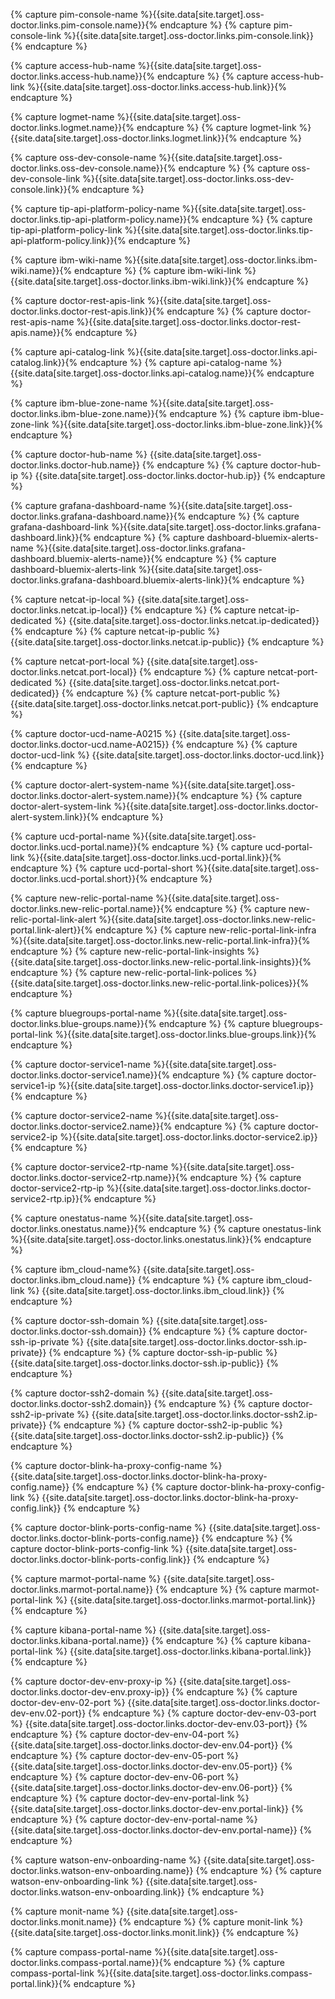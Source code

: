 {% capture pim-console-name %}{{site.data[site.target].oss-doctor.links.pim-console.name}}{% endcapture %}
{% capture pim-console-link %}{{site.data[site.target].oss-doctor.links.pim-console.link}}{% endcapture %}

{% capture access-hub-name %}{{site.data[site.target].oss-doctor.links.access-hub.name}}{% endcapture %}
{% capture access-hub-link %}{{site.data[site.target].oss-doctor.links.access-hub.link}}{% endcapture %}

{% capture logmet-name %}{{site.data[site.target].oss-doctor.links.logmet.name}}{% endcapture %}
{% capture logmet-link %}{{site.data[site.target].oss-doctor.links.logmet.link}}{% endcapture %}

{% capture oss-dev-console-name %}{{site.data[site.target].oss-doctor.links.oss-dev-console.name}}{% endcapture %}
{% capture oss-dev-console-link %}{{site.data[site.target].oss-doctor.links.oss-dev-console.link}}{% endcapture %}

{% capture tip-api-platform-policy-name %}{{site.data[site.target].oss-doctor.links.tip-api-platform-policy.name}}{% endcapture %}
{% capture tip-api-platform-policy-link %}{{site.data[site.target].oss-doctor.links.tip-api-platform-policy.link}}{% endcapture %}

{% capture ibm-wiki-name %}{{site.data[site.target].oss-doctor.links.ibm-wiki.name}}{% endcapture %}
{% capture ibm-wiki-link %}{{site.data[site.target].oss-doctor.links.ibm-wiki.link}}{% endcapture %}

{% capture doctor-rest-apis-link %}{{site.data[site.target].oss-doctor.links.doctor-rest-apis.link}}{% endcapture %}
{% capture doctor-rest-apis-name %}{{site.data[site.target].oss-doctor.links.doctor-rest-apis.name}}{% endcapture %}

{% capture api-catalog-link %}{{site.data[site.target].oss-doctor.links.api-catalog.link}}{% endcapture %}
{% capture api-catalog-name %}{{site.data[site.target].oss-doctor.links.api-catalog.name}}{% endcapture %}

{% capture ibm-blue-zone-name %}{{site.data[site.target].oss-doctor.links.ibm-blue-zone.name}}{% endcapture %}
{% capture ibm-blue-zone-link %}{{site.data[site.target].oss-doctor.links.ibm-blue-zone.link}}{% endcapture %}

{% capture doctor-hub-name %} {{site.data[site.target].oss-doctor.links.doctor-hub.name}} {% endcapture %}
{% capture doctor-hub-ip %} {{site.data[site.target].oss-doctor.links.doctor-hub.ip}} {% endcapture %}

{% capture grafana-dashboard-name %}{{site.data[site.target].oss-doctor.links.grafana-dashboard.name}}{% endcapture %}
{% capture grafana-dashboard-link %}{{site.data[site.target].oss-doctor.links.grafana-dashboard.link}}{% endcapture %}
{% capture dashboard-bluemix-alerts-name %}{{site.data[site.target].oss-doctor.links.grafana-dashboard.bluemix-alerts-name}}{% endcapture %}
{% capture dashboard-bluemix-alerts-link %}{{site.data[site.target].oss-doctor.links.grafana-dashboard.bluemix-alerts-link}}{% endcapture %}

{% capture netcat-ip-local %} {{site.data[site.target].oss-doctor.links.netcat.ip-local}} {% endcapture %}
{% capture netcat-ip-dedicated %} {{site.data[site.target].oss-doctor.links.netcat.ip-dedicated}} {% endcapture %}
{% capture netcat-ip-public %} {{site.data[site.target].oss-doctor.links.netcat.ip-public}} {% endcapture %}

{% capture netcat-port-local %} {{site.data[site.target].oss-doctor.links.netcat.port-local}} {% endcapture %}
{% capture netcat-port-dedicated %} {{site.data[site.target].oss-doctor.links.netcat.port-dedicated}} {% endcapture %}
{% capture netcat-port-public %}{{site.data[site.target].oss-doctor.links.netcat.port-public}} {% endcapture %}

{% capture doctor-ucd-name-A0215 %} {{site.data[site.target].oss-doctor.links.doctor-ucd.name-A0215}} {% endcapture %}
{% capture doctor-ucd-link %} {{site.data[site.target].oss-doctor.links.doctor-ucd.link}} {% endcapture %}

{% capture doctor-alert-system-name %}{{site.data[site.target].oss-doctor.links.doctor-alert-system.name}}{% endcapture %}
{% capture doctor-alert-system-link %}{{site.data[site.target].oss-doctor.links.doctor-alert-system.link}}{% endcapture %}

{% capture ucd-portal-name %}{{site.data[site.target].oss-doctor.links.ucd-portal.name}}{% endcapture %}
{% capture ucd-portal-link %}{{site.data[site.target].oss-doctor.links.ucd-portal.link}}{% endcapture %}
{% capture ucd-portal-short %}{{site.data[site.target].oss-doctor.links.ucd-portal.short}}{% endcapture %}

{% capture new-relic-portal-name %}{{site.data[site.target].oss-doctor.links.new-relic-portal.name}}{% endcapture %}
{% capture new-relic-portal-link-alert %}{{site.data[site.target].oss-doctor.links.new-relic-portal.link-alert}}{% endcapture %}
{% capture new-relic-portal-link-infra %}{{site.data[site.target].oss-doctor.links.new-relic-portal.link-infra}}{% endcapture %}
{% capture new-relic-portal-link-insights %}{{site.data[site.target].oss-doctor.links.new-relic-portal.link-insights}}{% endcapture %}
{% capture new-relic-portal-link-polices %}{{site.data[site.target].oss-doctor.links.new-relic-portal.link-polices}}{% endcapture %}

{% capture bluegroups-portal-name %}{{site.data[site.target].oss-doctor.links.blue-groups.name}}{% endcapture %}
{% capture bluegroups-portal-link %}{{site.data[site.target].oss-doctor.links.blue-groups.link}}{% endcapture %}

{% capture doctor-service1-name %}{{site.data[site.target].oss-doctor.links.doctor-service1.name}}{% endcapture %}
{% capture doctor-service1-ip %}{{site.data[site.target].oss-doctor.links.doctor-service1.ip}}{% endcapture %}

{% capture doctor-service2-name %}{{site.data[site.target].oss-doctor.links.doctor-service2.name}}{% endcapture %}
{% capture doctor-service2-ip %}{{site.data[site.target].oss-doctor.links.doctor-service2.ip}}{% endcapture %}

{% capture doctor-service2-rtp-name %}{{site.data[site.target].oss-doctor.links.doctor-service2-rtp.name}}{% endcapture %}
{% capture doctor-service2-rtp-ip %}{{site.data[site.target].oss-doctor.links.doctor-service2-rtp.ip}}{% endcapture %}

{% capture onestatus-name %}{{site.data[site.target].oss-doctor.links.onestatus.name}}{% endcapture %}
{% capture onestatus-link %}{{site.data[site.target].oss-doctor.links.onestatus.link}}{% endcapture %}

{% capture ibm_cloud-name%} {{site.data[site.target].oss-doctor.links.ibm_cloud.name}} {% endcapture %}
{% capture ibm_cloud-link %} {{site.data[site.target].oss-doctor.links.ibm_cloud.link}} {% endcapture %}

{% capture doctor-ssh-domain %} {{site.data[site.target].oss-doctor.links.doctor-ssh.domain}} {% endcapture %}
{% capture doctor-ssh-ip-private %} {{site.data[site.target].oss-doctor.links.doctor-ssh.ip-private}} {% endcapture %}
{% capture doctor-ssh-ip-public %} {{site.data[site.target].oss-doctor.links.doctor-ssh.ip-public}} {% endcapture %}

{% capture doctor-ssh2-domain %} {{site.data[site.target].oss-doctor.links.doctor-ssh2.domain}} {% endcapture %}
{% capture doctor-ssh2-ip-private %} {{site.data[site.target].oss-doctor.links.doctor-ssh2.ip-private}} {% endcapture %}
{% capture doctor-ssh2-ip-public %} {{site.data[site.target].oss-doctor.links.doctor-ssh2.ip-public}} {% endcapture %}

{% capture doctor-blink-ha-proxy-config-name %} {{site.data[site.target].oss-doctor.links.doctor-blink-ha-proxy-config.name}} {% endcapture %}
{% capture doctor-blink-ha-proxy-config-link %} {{site.data[site.target].oss-doctor.links.doctor-blink-ha-proxy-config.link}} {% endcapture %}

{% capture doctor-blink-ports-config-name %} {{site.data[site.target].oss-doctor.links.doctor-blink-ports-config.name}} {% endcapture %}
{% capture doctor-blink-ports-config-link %} {{site.data[site.target].oss-doctor.links.doctor-blink-ports-config.link}} {% endcapture %}

{% capture marmot-portal-name %} {{site.data[site.target].oss-doctor.links.marmot-portal.name}} {% endcapture %}
{% capture marmot-portal-link %} {{site.data[site.target].oss-doctor.links.marmot-portal.link}} {% endcapture %}

{% capture kibana-portal-name %} {{site.data[site.target].oss-doctor.links.kibana-portal.name}} {% endcapture %}
{% capture kibana-portal-link %} {{site.data[site.target].oss-doctor.links.kibana-portal.link}} {% endcapture %}

{% capture doctor-dev-env-proxy-ip %} {{site.data[site.target].oss-doctor.links.doctor-dev-env.proxy-ip}} {% endcapture %}
{% capture doctor-dev-env-02-port %} {{site.data[site.target].oss-doctor.links.doctor-dev-env.02-port}} {% endcapture %}
{% capture doctor-dev-env-03-port %} {{site.data[site.target].oss-doctor.links.doctor-dev-env.03-port}} {% endcapture %}
{% capture doctor-dev-env-04-port %} {{site.data[site.target].oss-doctor.links.doctor-dev-env.04-port}} {% endcapture %}
{% capture doctor-dev-env-05-port %} {{site.data[site.target].oss-doctor.links.doctor-dev-env.05-port}} {% endcapture %}
{% capture doctor-dev-env-06-port %} {{site.data[site.target].oss-doctor.links.doctor-dev-env.06-port}} {% endcapture %}
{% capture doctor-dev-env-portal-link %} {{site.data[site.target].oss-doctor.links.doctor-dev-env.portal-link}} {% endcapture %}
{% capture doctor-dev-env-portal-name %} {{site.data[site.target].oss-doctor.links.doctor-dev-env.portal-name}} {% endcapture %}

{% capture watson-env-onboarding-name %} {{site.data[site.target].oss-doctor.links.watson-env-onboarding.name}} {% endcapture %}
{% capture watson-env-onboarding-link %} {{site.data[site.target].oss-doctor.links.watson-env-onboarding.link}} {% endcapture %}

{% capture monit-name %} {{site.data[site.target].oss-doctor.links.monit.name}} {% endcapture %}
{% capture monit-link %} {{site.data[site.target].oss-doctor.links.monit.link}} {% endcapture %}

{% capture compass-portal-name %}{{site.data[site.target].oss-doctor.links.compass-portal.name}}{% endcapture %}
{% capture compass-portal-link %}{{site.data[site.target].oss-doctor.links.compass-portal.link}}{% endcapture %}
